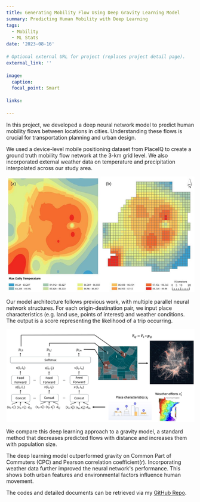 ```yaml
---
title: Generating Mobility Flow Using Deep Gravity Learning Model
summary: Predicting Human Mobility with Deep Learning
tags:
  - Mobility
  - ML Stats
date: '2023-08-16'

# Optional external URL for project (replaces project detail page).
external_link: ''

image:
  caption: 
  focal_point: Smart

links:

---
```

In this project, we developed a deep neural network model to predict human mobility flows between locations in cities. Understanding these flows is crucial for transportation planning and urban design.

We used a device-level mobile positioning dataset from PlaceIQ to create a ground truth mobility flow network at the 3-km grid level. We also incorporated external weather data on temperature and precipitation interpolated across our study area.

![weather](weather.jpg)

Our model architecture follows previous work, with multiple parallel neural network structures. For each origin-destination pair, we input place characteristics (e.g. land use, points of interest) and weather conditions. The output is a score representing the likelihood of a trip occurring.

![diagram](diagram.jpg)

We compare this deep learning approach to a gravity model, a standard method that decreases predicted flows with distance and increases them with population size.

The deep learning model outperformed gravity on Common Part of Commuters (CPC) and Pearson correlation coefficient(<i>r</i>). Incorporating weather data further improved the neural network's performance. This shows both urban features and environmental factors influence human movement.

The codes and detailed documents can be retrieved via my [GitHub Repo](https://github.com/YaxuanSeanZhang/deep-gravity).
